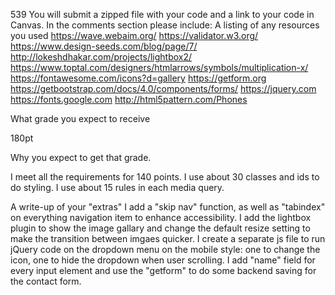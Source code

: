 539
You will submit a zipped file with your code and a link to your code in Canvas. In the comments section please include:
A listing of any resources you used
https://wave.webaim.org/
https://validator.w3.org/
https://www.design-seeds.com/blog/page/7/
http://lokeshdhakar.com/projects/lightbox2/
https://www.toptal.com/designers/htmlarrows/symbols/multiplication-x/
https://fontawesome.com/icons?d=gallery
https://getform.org
https://getbootstrap.com/docs/4.0/components/forms/
https://jquery.com
https://fonts.google.com
http://html5pattern.com/Phones


What grade you expect to receive

180pt

Why you expect to get that grade.

I meet all the requirements for 140 points.
I use about 30 classes and ids to do styling.
I use about 15 rules in each media query.

A write-up of your "extras"
I add a "skip nav" function, as well as  "tabindex" on everything navigation item to enhance accessibility.
I add the lightbox plugin to show the image gallary and change the default resize setting to make the transition between imgaes quicker.
I create a separate js file to run jQuery code on the dropdown menu on the mobile style: one to change the icon, one to hide the dropdown when user scrolling.
I add "name" field for every input element and use the "getform" to do some backend saving for the contact form.
